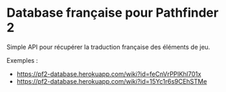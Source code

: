 # Database française pour Pathfinder 2

Simple API pour récupérer la traduction française des éléments de jeu.

Exemples :

-   https://pf2-database.herokuapp.com/wiki?id=feCnVrPPlKhl701x
-   https://pf2-database.herokuapp.com/wiki?id=15Yc1r6s9CEhSTMe
